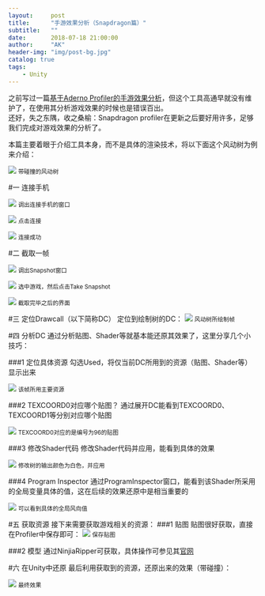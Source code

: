 ```yaml
---
layout:     post
title:      "手游效果分析（Snapdragon篇）"
subtitle:   ""
date:       2018-07-18 21:00:00
author:     "AK"
header-img: "img/post-bg.jpg"
catalog: true
tags:
    - Unity
---
```


之前写过一篇[基于Aderno Profiler的手游效果分析](https://ak-techartist.github.io/2017/12/23/mobile-game-revert/)，但这个工具高通早就没有维护了，在使用其分析游戏效果的时候也是错误百出。  
还好，失之东隅，收之桑榆：Snapdragon profiler在更新之后要好用许多，足够我们完成对游戏效果的分析了。  

本篇主要着眼于介绍工具本身，而不是具体的渲染技术，将以下面这个风动树为例来介绍：

![](/img/in-post/mobile-game-effect-snapdragon/1.gif)
<small class="img-hint">带碰撞的风动树</small>

#一 连接手机

![](/img/in-post/mobile-game-effect-snapdragon/1.png)
<small class="img-hint">调出连接手机的窗口</small>

![](/img/in-post/mobile-game-effect-snapdragon/2.png)
<small class="img-hint">点击连接</small>

![](/img/in-post/mobile-game-effect-snapdragon/3.png)
<small class="img-hint">连接成功</small>

#二 截取一帧

![](/img/in-post/mobile-game-effect-snapdragon/4.png)
<small class="img-hint">调出Snapshot窗口</small>

![](/img/in-post/mobile-game-effect-snapdragon/5.png)
<small class="img-hint">选中游戏，然后点击Take Snapshot</small>

![](/img/in-post/mobile-game-effect-snapdragon/6.png)
<small class="img-hint">截取完毕之后的界面</small>

#三 定位Drawcall（以下简称DC）
定位到绘制树的DC：
![](/img/in-post/mobile-game-effect-snapdragon/7.png)
<small class="img-hint">风动树所绘制帧</small>

#四 分析DC
通过分析贴图、Shader等就基本能还原其效果了，这里分享几个小技巧：

###1 定位具体资源
勾选Used，将仅当前DC所用到的资源（贴图、Shader等）显示出来

![](/img/in-post/mobile-game-effect-snapdragon/8.png)
<small class="img-hint">该帧所用主要资源</small>

###2 TEXCOORD0对应哪个贴图？
通过展开DC能看到TEXCOORD0、TEXCOORD1等分别对应哪个贴图

![](/img/in-post/mobile-game-effect-snapdragon/9.png)
<small class="img-hint">TEXCOORD0对应的是编号为96的贴图</small>

###3 修改Shader代码
修改Shader代码并应用，能看到具体的效果

![](/img/in-post/mobile-game-effect-snapdragon/10.png)
<small class="img-hint">修改树的输出颜色为白色，并应用</small>

###4 Program Inspector
通过ProgramInspector窗口，能看到该Shader所采用的全局变量具体的值，这在后续的效果还原中是相当重要的

![](/img/in-post/mobile-game-effect-snapdragon/11.png)
<small class="img-hint">可以看到具体的全局风向值</small>

#五 获取资源
接下来需要获取游戏相关的资源：
###1 贴图
贴图很好获取，直接在Profiler中保存即可：
![](/img/in-post/mobile-game-effect-snapdragon/12.png)
<small class="img-hint">保存贴图</small>

###2 模型
通过NinjiaRipper可获取，具体操作可参见其[官网](http://cgig.ru/ninjaripper/)

#六 在Unity中还原
最后利用获取到的资源，还原出来的效果（带碰撞）：

![](/img/in-post/mobile-game-effect-snapdragon/2.gif)
<small class="img-hint">最终效果</small>

































